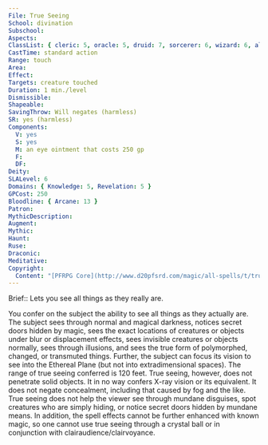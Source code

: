 ```yaml
---
File: True Seeing
School: divination
Subschool: 
Aspects: 
ClassList: { cleric: 5, oracle: 5, druid: 7, sorcerer: 6, wizard: 6, alchemist: 6, summoner: 5, witch: 6, inquisitor: 5, magus: 6, shaman: 5, occultist: 5, psychic: 5, mesmerist: 6, spiritualist: 6, unchained summoner: 6, medium: 4 }
CastTime: standard action
Range: touch
Area: 
Effect: 
Targets: creature touched
Duration: 1 min./level
Dismissible: 
Shapeable: 
SavingThrow: Will negates (harmless)
SR: yes (harmless)
Components:
  V: yes
  S: yes
  M: an eye ointment that costs 250 gp
  F: 
  DF: 
Deity: 
SLALevel: 6
Domains: { Knowledge: 5, Revelation: 5 }
GPCost: 250
Bloodline: { Arcane: 13 }
Patron: 
MythicDescription: 
Augment: 
Mythic: 
Haunt: 
Ruse: 
Draconic: 
Meditative: 
Copyright:
  Content: "[PFRPG Core](http://www.d20pfsrd.com/magic/all-spells/t/true-seeing)"
---
```

Brief:: Lets you see all things as they really are.

You confer on the subject the ability to see all things as they actually are. The subject sees through normal and magical darkness, notices secret doors hidden by magic, sees the exact locations of creatures or objects under blur or displacement effects, sees invisible creatures or objects normally, sees through illusions, and sees the true form of polymorphed, changed, or transmuted things. Further, the subject can focus its vision to see into the Ethereal Plane (but not into extradimensional spaces). The range of true seeing conferred is 120 feet.  True seeing, however, does not penetrate solid objects. It in no way confers X-ray vision or its equivalent. It does not negate concealment, including that caused by fog and the like. True seeing does not help the viewer see through mundane disguises, spot creatures who are simply hiding, or notice secret doors hidden by mundane means. In addition, the spell effects cannot be further enhanced with known magic, so one cannot use true seeing through a crystal ball or in conjunction with clairaudience/clairvoyance.
